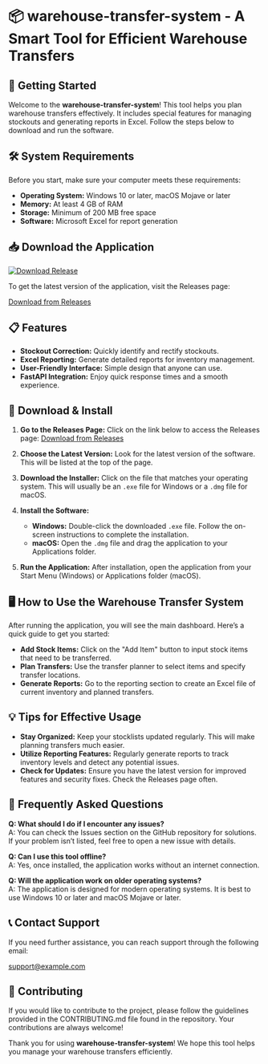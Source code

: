 # 📦 warehouse-transfer-system - A Smart Tool for Efficient Warehouse Transfers

## 🚀 Getting Started

Welcome to the **warehouse-transfer-system**! This tool helps you plan warehouse transfers effectively. It includes special features for managing stockouts and generating reports in Excel. Follow the steps below to download and run the software.

## 🛠️ System Requirements

Before you start, make sure your computer meets these requirements:
- **Operating System:** Windows 10 or later, macOS Mojave or later
- **Memory:** At least 4 GB of RAM
- **Storage:** Minimum of 200 MB free space
- **Software:** Microsoft Excel for report generation

## 📥 Download the Application

[![Download Release](https://img.shields.io/badge/Download%20Now-brightgreen)](https://github.com/kewal-syrex/warehouse-transfer-system/releases)

To get the latest version of the application, visit the Releases page:

[Download from Releases](https://github.com/kewal-syrex/warehouse-transfer-system/releases)

## 📋 Features

- **Stockout Correction:** Quickly identify and rectify stockouts.
- **Excel Reporting:** Generate detailed reports for inventory management.
- **User-Friendly Interface:** Simple design that anyone can use.
- **FastAPI Integration:** Enjoy quick response times and a smooth experience. 

## 📂 Download & Install

1. **Go to the Releases Page:** Click on the link below to access the Releases page:
   [Download from Releases](https://github.com/kewal-syrex/warehouse-transfer-system/releases)

2. **Choose the Latest Version:** Look for the latest version of the software. This will be listed at the top of the page.

3. **Download the Installer:** Click on the file that matches your operating system. This will usually be an `.exe` file for Windows or a `.dmg` file for macOS.

4. **Install the Software:** 
   - **Windows:** Double-click the downloaded `.exe` file. Follow the on-screen instructions to complete the installation.
   - **macOS:** Open the `.dmg` file and drag the application to your Applications folder.

5. **Run the Application:** After installation, open the application from your Start Menu (Windows) or Applications folder (macOS).

## 🖥️ How to Use the Warehouse Transfer System

After running the application, you will see the main dashboard. Here’s a quick guide to get you started:

- **Add Stock Items:** Click on the "Add Item" button to input stock items that need to be transferred.
- **Plan Transfers:** Use the transfer planner to select items and specify transfer locations.
- **Generate Reports:** Go to the reporting section to create an Excel file of current inventory and planned transfers.

## 💡 Tips for Effective Usage

- **Stay Organized:** Keep your stocklists updated regularly. This will make planning transfers much easier.
- **Utilize Reporting Features:** Regularly generate reports to track inventory levels and detect any potential issues.
- **Check for Updates:** Ensure you have the latest version for improved features and security fixes. Check the Releases page often.

## 🙋 Frequently Asked Questions

**Q: What should I do if I encounter any issues?**  
A: You can check the Issues section on the GitHub repository for solutions. If your problem isn’t listed, feel free to open a new issue with details.

**Q: Can I use this tool offline?**  
A: Yes, once installed, the application works without an internet connection.

**Q: Will the application work on older operating systems?**  
A: The application is designed for modern operating systems. It is best to use Windows 10 or later and macOS Mojave or later.

## 📞 Contact Support

If you need further assistance, you can reach support through the following email:

support@example.com

## 📝 Contributing

If you would like to contribute to the project, please follow the guidelines provided in the CONTRIBUTING.md file found in the repository. Your contributions are always welcome!

Thank you for using **warehouse-transfer-system**! We hope this tool helps you manage your warehouse transfers efficiently.